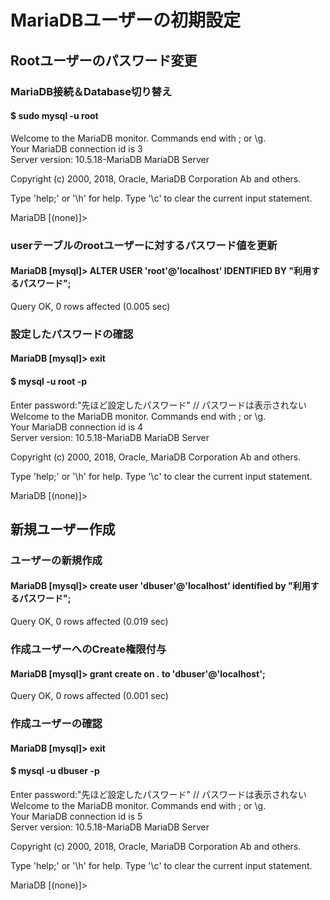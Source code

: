 # MariaDBユーザーの初期設定

## Rootユーザーのパスワード変更

### MariaDB接続＆Database切り替え
#### $ sudo mysql -u root

Welcome to the MariaDB monitor.  Commands end with ; or \g.  
Your MariaDB connection id is 3  
Server version: 10.5.18-MariaDB MariaDB Server  

Copyright (c) 2000, 2018, Oracle, MariaDB Corporation Ab and others.  

Type 'help;' or '\h' for help. Type '\c' to clear the current input statement.  

MariaDB [(none)]> 

### userテーブルのrootユーザーに対するパスワード値を更新
#### MariaDB [mysql]> ALTER USER 'root'@'localhost' IDENTIFIED BY "利用するパスワード";

Query OK, 0 rows affected (0.005 sec)

### 設定したパスワードの確認
#### MariaDB [mysql]> exit
#### $ mysql -u root -p

Enter password:"先ほど設定したパスワード"   // パスワードは表示されない
Welcome to the MariaDB monitor.  Commands end with ; or \g.  
Your MariaDB connection id is 4  
Server version: 10.5.18-MariaDB MariaDB Server  

Copyright (c) 2000, 2018, Oracle, MariaDB Corporation Ab and others.  

Type 'help;' or '\h' for help. Type '\c' to clear the current input statement.  

MariaDB [(none)]> 

## 新規ユーザー作成

### ユーザーの新規作成
#### MariaDB [mysql]> create user 'dbuser'@'localhost' identified by "利用するパスワード";

Query OK, 0 rows affected (0.019 sec)

### 作成ユーザーへのCreate権限付与
#### MariaDB [mysql]> grant create on *.* to 'dbuser'@'localhost';

Query OK, 0 rows affected (0.001 sec)

### 作成ユーザーの確認
#### MariaDB [mysql]> exit
#### $ mysql -u dbuser -p

Enter password:"先ほど設定したパスワード"   // パスワードは表示されない
Welcome to the MariaDB monitor.  Commands end with ; or \g.  
Your MariaDB connection id is 5  
Server version: 10.5.18-MariaDB MariaDB Server  

Copyright (c) 2000, 2018, Oracle, MariaDB Corporation Ab and others.  

Type 'help;' or '\h' for help. Type '\c' to clear the current input statement.  

MariaDB [(none)]> 